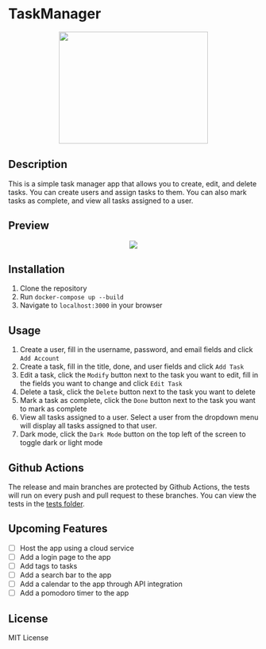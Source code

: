 # TaskManager

<p align="center">
  <img width="300" height="225" src="https://github.com/Pernam75/TaskManager/assets/58521821/6b7ef78b-ccc0-4b28-8974-93fb454de82b">
</p>

## Description

This is a simple task manager app that allows you to create, edit, and delete tasks. You can create users and assign tasks to them. You can also mark tasks as complete, and view all tasks assigned to a user.

## Preview

<p align="center">
  <img src="https://github.com/Pernam75/TaskManager/assets/58521821/6bb4975a-71d3-43c4-9535-ead98e38d769">
</p>

## Installation

1. Clone the repository
2. Run `docker-compose up --build`
3. Navigate to `localhost:3000` in your browser

## Usage

1. Create a user, fill in the username, password, and email fields and click `Add Account`
2. Create a task, fill in the title, done, and user fields and click `Add Task`
3. Edit a task, click the `Modify` button next to the task you want to edit, fill in the fields you want to change and click `Edit Task`
4. Delete a task, click the `Delete` button next to the task you want to delete
5. Mark a task as complete, click the `Done` button next to the task you want to mark as complete
6. View all tasks assigned to a user. Select a user from the dropdown menu will display all tasks assigned to that user.
7. Dark mode, click the `Dark Mode` button on the top left of the screen to toggle dark or light mode

## Github Actions

The release and main branches are protected by Github Actions, the tests will run on every push and pull request to these branches.
You can view the tests in the [tests folder](https://github.com/Pernam75/TaskManager/tree/release/tests).

## Upcoming Features

- [ ] Host the app using a cloud service
- [ ] Add a login page to the app
- [ ] Add tags to tasks
- [ ] Add a search bar to the app
- [ ] Add a calendar to the app through API integration
- [ ] Add a pomodoro timer to the app

## License

MIT License
